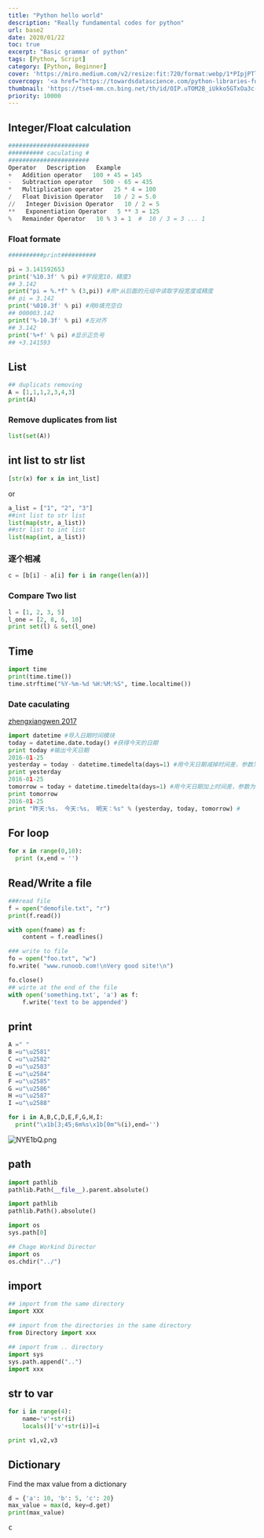 ```yaml
---
title: "Python hello world"
description: "Really fundamental codes for python"
url: base2
date: 2020/01/22
toc: true
excerpt: "Basic grammar of python"
tags: [Python, Script]
category: [Python, Beginner]
cover: 'https://miro.medium.com/v2/resize:fit:720/format:webp/1*PIpjPTlcrDyXLl2fDv34bA.png'
covercopy: '<a href="https://towardsdatascience.com/python-libraries-for-natural-language-processing-be0e5a35dd64">© Claire D. Costa</a>'
thumbnail: 'https://tse4-mm.cn.bing.net/th/id/OIP.uTOM2B_iUkko5GTxOa3c-wAAAA'
priority: 10000
---
```


## Integer/Float calculation

```python
#######################
########## caculating #
#######################
Operator   Description   Example
+   Addition operator   100 + 45 = 145
-   Subtraction operator   500 - 65 = 435
*   Multiplication operator   25 * 4 = 100
/   Float Division Operator   10 / 2 = 5.0
//   Integer Division Operator   10 / 2 = 5
**   Exponentiation Operator   5 ** 3 = 125
%   Remainder Operator   10 % 3 = 1  #  10 / 3 = 3 ... 1
```
### Float formate
```python
##########print##########

pi = 3.141592653
print('%10.3f' % pi) #字段宽10，精度3
## 3.142
print("pi = %.*f" % (3,pi)) #用*从后面的元组中读取字段宽度或精度
## pi = 3.142
print('%010.3f' % pi) #用0填充空白
## 000003.142
print('%-10.3f' % pi) #左对齐
## 3.142
print('%+f' % pi) #显示正负号
## +3.141593
```

## List
```python
## duplicats removing
A = [1,1,1,2,3,4,3]
print(A)
```

### Remove duplicates from list
```python
list(set(A))
```

## int list to str list
```python
[str(x) for x in int_list]
```
or
```python
a_list = ["1", "2", "3"]
##int list to str list
list(map(str, a_list))
##str list to int list
list(map(int, a_list))
```
### 逐个相减
```python
c = [b[i] - a[i] for i in range(len(a))]
```

### Compare Two list

```python
l = [1, 2, 3, 5]
l_one = [2, 8, 6, 10]
print set(l) & set(l_one)
```


## Time

```python
import time
print(time.time())
time.strftime("%Y-%m-%d %H:%M:%S", time.localtime()) 
```

### Date caculating

[zhengxiangwen 2017](https://blog.csdn.net/zhengxiangwen/article/details/55157697)
```python
import datetime #导入日期时间模块
today = datetime.date.today() #获得今天的日期
print today #输出今天日期
2016-01-25
yesterday = today - datetime.timedelta(days=1) #用今天日期减掉时间差，参数为1天，获得昨天的日期
print yesterday
2016-01-25
tomorrow = today + datetime.timedelta(days=1) #用今天日期加上时间差，参数为1天，获得明天的日期
print tomorrow
2016-01-25
print "昨天:%s， 今天:%s， 明天：%s" % (yesterday, today, tomorrow) #
```

## For loop
```python
for x in range(0,10):
  print (x,end = '')
```

## Read/Write a file
```python
###read file
f = open("demofile.txt", "r")
print(f.read())

with open(fname) as f:
    content = f.readlines()

### write to file
fo = open("foo.txt", "w")
fo.write( "www.runoob.com!\nVery good site!\n")

fo.close()
## wirte at the end of the file
with open('something.txt', 'a') as f:
    f.write('text to be appended')

```


## print


```python
A =" "
B =u"\u2581"
C =u"\u2582"
D =u"\u2583"
E =u"\u2584"
F =u"\u2585"
G =u"\u2586"
H =u"\u2587"
I =u"\u2588"

for i in A,B,C,D,E,F,G,H,I:
  print("\x1b[3;45;6m%s\x1b[0m"%(i),end='')
```

![NYE1bQ.png](https://s1.ax1x.com/2020/06/22/NYE1bQ.png)



<a name="F7DeQ"></a>
## path

```python
import pathlib
pathlib.Path(__file__).parent.absolute()

import pathlib
pathlib.Path().absolute()

import os
sys.path[0]

## Chage Workind Director
import os
os.chdir("../")
```

<a name="5ixt3"></a>
## import

```python
## import from the same directory
import XXX

## import from the directories in the same directory
from Directory import xxx

## import from .. directory
import sys
sys.path.append("..")
import xxx　
```

<a name="0wVAH"></a>
## str to var

```python
for i in range(4):
    name='v'+str(i)
    locals()['v'+str(i)]=i

print v1,v2,v3
```


## Dictionary

Find the max value from a dictionary

```python
d = {'a': 10, 'b': 5, 'c': 20}
max_value = max(d, key=d.get)
print(max_value)
```

<pre>
c
</pre>